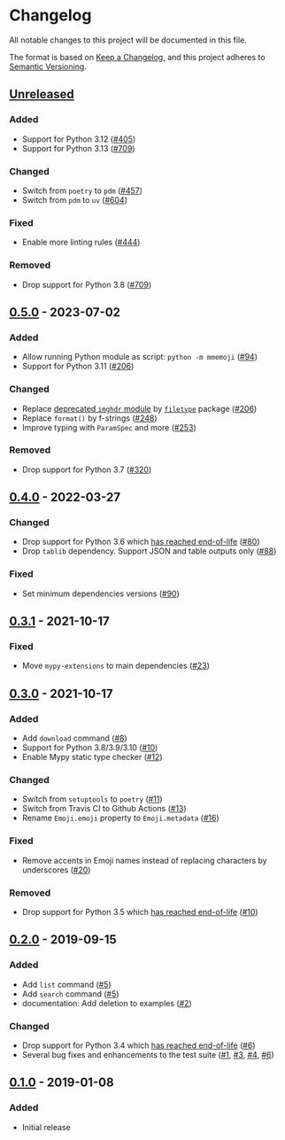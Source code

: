 # Changelog
All notable changes to this project will be documented in this file.

The format is based on [Keep a Changelog](https://keepachangelog.com/en/1.0.0/),
and this project adheres to [Semantic Versioning](https://semver.org/spec/v2.0.0.html).

## [Unreleased]
### Added
- Support for Python 3.12 ([#405])
- Support for Python 3.13 ([#709])

### Changed
- Switch from `poetry` to `pdm` ([#457])
- Switch from `pdm` to `uv` ([#604])

### Fixed
- Enable more linting rules ([#444])

### Removed
- Drop support for Python 3.8 ([#709])

## [0.5.0] - 2023-07-02
### Added
- Allow running Python module as script: `python -m mmemoji` ([#94])
- Support for Python 3.11 ([#206])

### Changed
- Replace [deprecated `imghdr` module](https://peps.python.org/pep-0594/#deprecated-modules) by [`filetype`](https://pypi.org/project/filetype) package ([#206])
- Replace `format()` by f-strings ([#248])
- Improve typing with `ParamSpec` and more ([#253])

### Removed
- Drop support for Python 3.7 ([#320])

## [0.4.0] - 2022-03-27
### Changed
- Drop support for Python 3.6 which [has reached end-of-life](https://www.python.org/dev/peps/pep-0494/) ([#80])
- Drop `tablib` dependency. Support JSON and table outputs only ([#88])

### Fixed
- Set minimum dependencies versions ([#90])

## [0.3.1] - 2021-10-17
### Fixed
- Move `mypy-extensions` to main dependencies ([#23])

## [0.3.0] - 2021-10-17
### Added
- Add `download` command ([#8])
- Support for Python 3.8/3.9/3.10 ([#10])
- Enable Mypy static type checker ([#12])

### Changed
- Switch from `setuptools` to `poetry` ([#11])
- Switch from Travis CI to Github Actions ([#13])
- Rename `Emoji.emoji` property to `Emoji.metadata` ([#16])

### Fixed
- Remove accents in Emoji names instead of replacing characters by underscores ([#20])

### Removed
- Drop support for Python 3.5 which [has reached end-of-life](https://www.python.org/dev/peps/pep-0478/) ([#10])

## [0.2.0] - 2019-09-15
### Added
- Add `list` command ([#5])
- Add `search` command ([#5])
- documentation: Add deletion to examples ([#2])

### Changed
- Drop support for Python 3.4 which [has reached end-of-life](https://www.python.org/downloads/release/python-3410/) ([#6])
- Several bug fixes and enhancements to the test suite ([#1], [#3], [#4], [#6])

## [0.1.0] - 2019-01-08
### Added
- Initial release

[Unreleased]: https://github.com/maxbrunet/mmemoji/compare/v0.5.0...HEAD
[0.5.0]: https://github.com/maxbrunet/mmemoji/compare/v0.4.0...v0.5.0
[0.4.0]: https://github.com/maxbrunet/mmemoji/compare/v0.3.1...v0.4.0
[0.3.1]: https://github.com/maxbrunet/mmemoji/compare/v0.2.0...v0.3.1
[0.3.0]: https://github.com/maxbrunet/mmemoji/compare/v0.2.0...v0.3.0
[0.2.0]: https://github.com/maxbrunet/mmemoji/compare/v0.1.0...v0.2.0
[0.1.0]: https://github.com/maxbrunet/mmemoji/releases/tag/v0.1.0

[#709]: https://github.com/maxbrunet/mmemoji/issues/709
[#604]: https://github.com/maxbrunet/mmemoji/issues/604
[#457]: https://github.com/maxbrunet/mmemoji/issues/457
[#444]: https://github.com/maxbrunet/mmemoji/issues/444
[#405]: https://github.com/maxbrunet/mmemoji/issues/405
[#320]: https://github.com/maxbrunet/mmemoji/issues/320
[#253]: https://github.com/maxbrunet/mmemoji/issues/253
[#248]: https://github.com/maxbrunet/mmemoji/issues/248
[#206]: https://github.com/maxbrunet/mmemoji/issues/206
[#94]: https://github.com/maxbrunet/mmemoji/issues/94
[#90]: https://github.com/maxbrunet/mmemoji/issues/90
[#88]: https://github.com/maxbrunet/mmemoji/issues/88
[#80]: https://github.com/maxbrunet/mmemoji/issues/80
[#23]: https://github.com/maxbrunet/mmemoji/issues/23
[#20]: https://github.com/maxbrunet/mmemoji/issues/20
[#16]: https://github.com/maxbrunet/mmemoji/issues/16
[#13]: https://github.com/maxbrunet/mmemoji/issues/13
[#12]: https://github.com/maxbrunet/mmemoji/issues/12
[#11]: https://github.com/maxbrunet/mmemoji/issues/11
[#10]: https://github.com/maxbrunet/mmemoji/issues/10
[#8]: https://github.com/maxbrunet/mmemoji/issues/8
[#6]: https://github.com/maxbrunet/mmemoji/issues/6
[#5]: https://github.com/maxbrunet/mmemoji/issues/5
[#4]: https://github.com/maxbrunet/mmemoji/issues/4
[#3]: https://github.com/maxbrunet/mmemoji/issues/3
[#2]: https://github.com/maxbrunet/mmemoji/issues/2
[#1]: https://github.com/maxbrunet/mmemoji/issues/1

